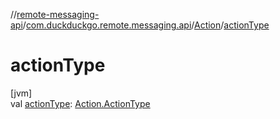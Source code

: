 //[remote-messaging-api](../../../index.md)/[com.duckduckgo.remote.messaging.api](../index.md)/[Action](index.md)/[actionType](action-type.md)

# actionType

[jvm]\
val [actionType](action-type.md): [Action.ActionType](-action-type/index.md)
